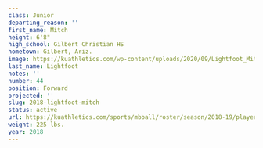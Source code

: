 ```yaml
---
class: Junior
departing_reason: ''
first_name: Mitch
height: 6'8"
high_school: Gilbert Christian HS
hometown: Gilbert, Ariz.
image: https://kuathletics.com/wp-content/uploads/2020/09/Lightfoot_Mitch_09082020-600x500.jpg
last_name: Lightfoot
notes: ''
number: 44
position: Forward
projected: ''
slug: 2018-lightfoot-mitch
status: active
url: https://kuathletics.com/sports/mbball/roster/season/2018-19/player/mitch-lightfoot/
weight: 225 lbs.
year: 2018
---
```

